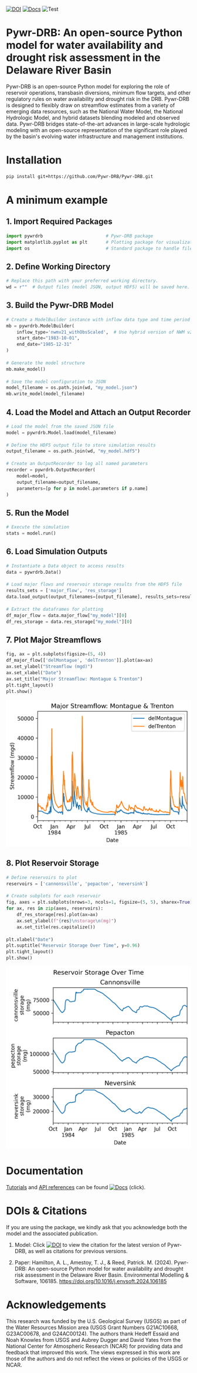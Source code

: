 [![DOI](https://zenodo.org/badge/479150651.svg)](https://doi.org/10.5281/zenodo.10720011)
[![Docs](https://github.com/Pywr-DRB/Pywr-DRB/actions/workflows/deploy.yml/badge.svg)](https://pywr-drb.github.io/Pywr-DRB/intro.html)
![Test](https://github.com/Pywr-DRB/Pywr-DRB/actions/workflows/run_tests.yml/badge.svg)

# Pywr-DRB: An open-source Python model for water availability and drought risk assessment in the Delaware River Basin

Pywr-DRB is an open-source Python model for exploring the role of reservoir operations, transbasin diversions, minimum flow targets, and other regulatory rules on water availability and drought risk in the DRB. Pywr-DRB is designed to flexibly draw on streamflow estimates from a variety of emerging data resources, such as the National Water Model, the National Hydrologic Model, and hybrid datasets blending modeled and observed data. Pywr-DRB bridges state-of-the-art advances in large-scale hydrologic modeling with an open-source representation of the significant role played by the basin's evolving water infrastructure and management institutions.

# Installation

```bash
pip install git+https://github.com/Pywr-DRB/Pywr-DRB.git
```

# A minimum example

## 1. Import Required Packages
```python
import pywrdrb                        # Pywr-DRB package 
import matplotlib.pyplot as plt       # Plotting package for visualizations
import os                             # Standard package to handle file paths
```

## 2. Define Working Directory
```python
# Replace this path with your preferred working directory.
wd = r""  # Output files (model JSON, output HDF5) will be saved here.
```

## 3. Build the Pywr-DRB Model
```python
# Create a ModelBuilder instance with inflow data type and time period
mb = pywrdrb.ModelBuilder(
    inflow_type='nwmv21_withObsScaled',  # Use hybrid version of NWM v2.1 inflow inputs
    start_date="1983-10-01",
    end_date="1985-12-31"
)

# Generate the model structure
mb.make_model()

# Save the model configuration to JSON
model_filename = os.path.join(wd, "my_model.json")
mb.write_model(model_filename)
```

## 4. Load the Model and Attach an Output Recorder
```python
# Load the model from the saved JSON file
model = pywrdrb.Model.load(model_filename)

# Define the HDF5 output file to store simulation results
output_filename = os.path.join(wd, "my_model.hdf5")

# Create an OutputRecorder to log all named parameters
recorder = pywrdrb.OutputRecorder(
    model=model,
    output_filename=output_filename,
    parameters=[p for p in model.parameters if p.name]
)
```

## 5. Run the Model
```python
# Execute the simulation
stats = model.run()
```

## 6. Load Simulation Outputs
```python
# Instantiate a Data object to access results
data = pywrdrb.Data()

# Load major flows and reservoir storage results from the HDF5 file
results_sets = ['major_flow', 'res_storage']
data.load_output(output_filenames=[output_filename], results_sets=results_sets)

# Extract the dataframes for plotting
df_major_flow = data.major_flow["my_model"][0]
df_res_storage = data.res_storage["my_model"][0]
```

## 7. Plot Major Streamflows
```python
fig, ax = plt.subplots(figsize=(5, 4))
df_major_flow[['delMontague', 'delTrenton']].plot(ax=ax)
ax.set_ylabel("Streamflow (mgd)")
ax.set_xlabel("Date")
ax.set_title("Major Streamflow: Montague & Trenton")
plt.tight_layout()
plt.show()
```
![](https://github.com/Pywr-DRB/Pywr-DRB/blob/master/docs/images/readme_streamflow.png)

## 8. Plot Reservoir Storage
```python
# Define reservoirs to plot
reservoirs = ['cannonsville', 'pepacton', 'neversink']

# Create subplots for each reservoir
fig, axes = plt.subplots(nrows=3, ncols=1, figsize=(5, 5), sharex=True)
for ax, res in zip(axes, reservoirs):
    df_res_storage[res].plot(ax=ax)
    ax.set_ylabel(f"{res}\nstorage\n(mg)")
    ax.set_title(res.capitalize())

plt.xlabel("Date")
plt.suptitle("Reservoir Storage Over Time", y=0.96)
plt.tight_layout()
plt.show()
```
![](https://github.com/Pywr-DRB/Pywr-DRB/blob/master/docs/images/readme_storage.png)


# Documentation
[Tutorials](https://pywr-drb.github.io/Pywr-DRB/examples/examples.html) and [API references](https://pywr-drb.github.io/Pywr-DRB/api/api.html) can be found [![Docs](https://github.com/Pywr-DRB/Pywr-DRB/actions/workflows/deploy.yml/badge.svg)](https://pywr-drb.github.io/Pywr-DRB/intro.html) (click).

# DOIs & Citations


If you are using the package, we kindly ask that you acknowledge both the model and the associated publication.

1. Model: Click [![DOI](https://zenodo.org/badge/479150651.svg)](https://doi.org/10.5281/zenodo.10720011) to view the citation for the latest version of Pywr-DRB, as well as citations for previous versions.

2. Paper: Hamilton, A. L., Amestoy, T. J., & Reed, Patrick. M. (2024). Pywr-DRB: An open-source Python model for water availability and drought risk assessment in the Delaware River Basin. Environmental Modelling & Software, 106185. https://doi.org/10.1016/j.envsoft.2024.106185

# Acknowledgements
This research was funded by the U.S. Geological Survey (USGS) as part of the Water Resources Mission area (USGS Grant Numbers G21AC10668, G23AC00678, and G24AC00124). The authors thank Hedeff Essaid and Noah Knowles from USGS and Aubrey Dugger and David Yates from the National Center for Atmospheric Research (NCAR) for providing data and feedback that improved this work. The views expressed in this work are those of the authors and do not reflect the views or policies of the USGS or NCAR.

